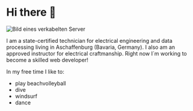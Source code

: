 # Hi there 👋

![Bild eines verkabelten Server](<img width="327" alt="bild-vom-server" src="https://user-images.githubusercontent.com/116001970/196200216-84ff1091-a0c3-42c7-97c9-cc1234768db7.png">
)

I am a state-certified technician for electrical engineering and data processing living in Aschaffenburg (Bavaria, Germany).
I also am an approved instructor for electrical craftmanship. Right now I´m working to become a skilled web developer!



In my free time I like to:
- play beachvolleyball
- dive
- windsurf
- dance

<!--
**WalterRestifo/WalterRestifo** is a ✨ _special_ ✨ repository because its `README.md` (this file) appears on your GitHub profile.

Here are some ideas to get you started:

- 🔭 I’m currently working on ...
- 🌱 I’m currently learning ...
- 👯 I’m looking to collaborate on ...
- 🤔 I’m looking for help with ...
- 💬 Ask me about ...
- 📫 How to reach me: ...
- 😄 Pronouns: ...
- ⚡ Fun fact: ...
-->
